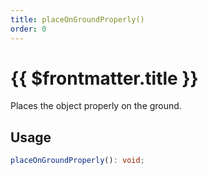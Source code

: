 ```yaml
---
title: placeOnGroundProperly()
order: 0
---
```


# {{ $frontmatter.title }}

Places the object properly on the ground. 

## Usage

```ts
placeOnGroundProperly(): void;
```

